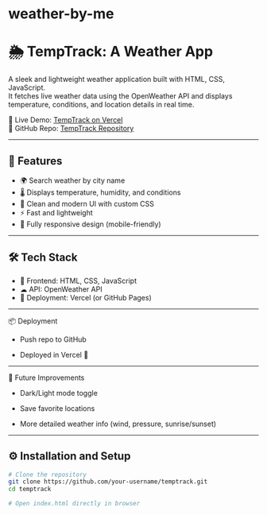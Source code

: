 # weather-by-me

# 🌦 TempTrack: A Weather App

A sleek and lightweight weather application built with HTML, CSS, JavaScript.  
It fetches live weather data using the OpenWeather API and displays temperature, conditions, and location details in real time.

🔗 Live Demo: [TempTrack on Vercel](#)  
📂 GitHub Repo: [TempTrack Repository](#)

---

## 🚀 Features
- 🌍 Search weather by city name  
- 🌡 Displays temperature, humidity, and conditions  
- 🎨 Clean and modern UI with custom CSS  
- ⚡ Fast and lightweight  
- 📱 Fully responsive design (mobile-friendly)  

---

## 🛠 Tech Stack
- 🎨 Frontend: HTML, CSS, JavaScript  
- ☁ API: OpenWeather API  
- 🚀 Deployment: Vercel (or GitHub Pages)  

---
📦 Deployment

- Push repo to GitHub

- Deployed in Vercel 🚀

--- 

📌 Future Improvements

- Dark/Light mode toggle

- Save favorite locations

- More detailed weather info (wind, pressure, sunrise/sunset)
---
## ⚙ Installation and Setup

```bash
# Clone the repository
git clone https://github.com/your-username/temptrack.git
cd temptrack

# Open index.html directly in browser
